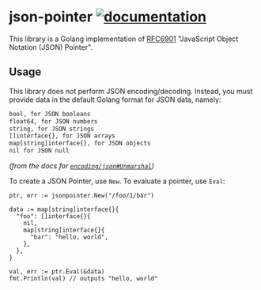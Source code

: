 # json-pointer [![documentation][badge]][godoc]

This library is a Golang implementation of [RFC6901][rfc6901] "JavaScript Object
Notation (JSON) Pointer".

[badge]: https://godoc.org/github.com/json-schema-spec/json-pointer?status.svg
[godoc]: https://godoc.org/github.com/json-schema-spec/json-pointer

## Usage

This library does not perform JSON encoding/decoding. Instead, you must provide
data in the default Golang format for JSON data, namely:

```txt
bool, for JSON booleans
float64, for JSON numbers
string, for JSON strings
[]interface{}, for JSON arrays
map[string]interface{}, for JSON objects
nil for JSON null
```

_(from the docs for [`encoding/json#Unmarshal`][encoding/json#unmarshal])_

To create a JSON Pointer, use `New`. To evaluate a pointer, use `Eval`:

```golang
ptr, err := jsonpointer.New("/foo/1/bar")

data := map[string]interface{}{
  "foo": []interface{}{
    nil,
    map[string]interface{}{
      "bar": "hello, world",
    },
  },
}

val, err := ptr.Eval(&data)
fmt.Println(val) // outputs "hello, world"
```

[rfc6901]: https://tools.ietf.org/html/rfc6901
[encoding/json#unmarshal]: https://golang.org/pkg/encoding/json/#Unmarshal

